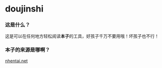 # doujinshi

### 这是什么？

这是可以在任何地方轻松阅读**本子**的工具，好孩子千万不要用哦！坏孩子也不行！

### 本子的来源是哪啊？

[nhentai.net](nhentai.net)
